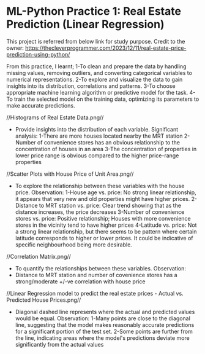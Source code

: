 # ML-Python Practice 1: Real Estate Prediction (Linear Regression)

This project is referred from below link for study purpose. Credit to the owner:
https://thecleverprogrammer.com/2023/12/11/real-estate-price-prediction-using-python/

From this practice, I learnt;
1-To clean and prepare the data by handling missing values, removing outliers, and converting categorical variables to numerical representations.
2-To explore and visualize the data to gain insights into its distribution, correlations and patterns.
3-To choose appropriate machine learning algorithm or predictive model for the task.
4-To train the selected model on the training data, optimizing its parameters to make accurate predictions.

//Histograms of Real Estate Data.png//
- Provide insights into the distribution of each variable.
Significant analysis:
1-There are more houses located nearby the MRT station
2-Number of convenience stores has an obvious relationship to the concentration of houses in an area
3-The concentration of properties in lower price range is obvious compared to the higher price-range properties

//Scatter Plots with House Price of Unit Area.png//
- To explore the relationship between these variables with the house price.
Observation:
1-House age vs. price: No strong linear relationship, it appears that very new and old properties might have higher prices.
2-Distance to MRT station vs. price: Clear trend showing that as the distance increases, the price decreases
3-Number of convenience stores vs. price: Positive relationship; Houses with more convenience stores in the vicinity tend to have higher prices
4-Latitude vs. price: Not a strong linear relationship, but there seems to be pattern where certain latitude corresponds to higher or lower prices. It could be indicative of specific neighbourhood being more desirable.

//Correlation Matrix.png//
- To quantify the relationships between these variables.
Observation:
- Distance to MRT station and number of covenience stores has a strong/moderate +/-ve correlation with house price

//Linear Regression model to predict the real estate prices - Actual vs. Predicted House Prices.png//
- Diagonal dashed line represents where the actual and predicted values would be equal.
Observation:
1-Many points are close to the diagonal line, suggesting that the model makes reasonably accurate predictions for a significant portion of the test set.
2-Some points are further from the line, indicating areas where the model's predictions deviate more significantly from the actual values
